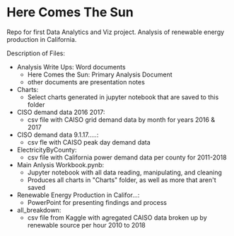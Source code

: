 # Here Comes The Sun
Repo for first Data Analytics and Viz project. Analysis of renewable energy production in California.

Description of Files:

- Analysis Write Ups: Word documents
    - Here Comes the Sun: Primary Analysis Document
    - other documents are presentation notes 
- Charts:
    - Select charts generated in jupyter notebook that are saved to this folder
- CISO demand data 2016 2017:
    - csv file with CAISO grid demand data by month for years 2016 & 2017
- CISO demand data 9.1.17.....:
    - csv fle with CAISO peak day demand data
- ElectricityByCounty:
    - csv file with California power demand data per county for 2011-2018
- Main Anlysis Workbook.pynb:
    - Jupyter notebook with all data reading, manipulating, and cleaning 
    - Produces all charts in "Charts" folder, as well as more that aren't saved
- Renewable Energy Production in Califor...:
    - PowerPoint for presenting findings and process 
- all_breakdown:
    - csv file from Kaggle with agregated CAISO data broken up by renewable source per hour 2010 to 2018